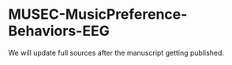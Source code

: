 # MUSEC-MusicPreference-Behaviors-EEG
We will update full sources after the manuscript getting published.
